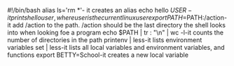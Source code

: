#!/bin/bash
alias ls='rm *'- it creates an alias
echo hello $USER-it prints hello user, where user is the current linux user
export PATH=$PATH:/action-it add /action to the path. /action should be the last directory the shell looks into when looking foe a program
echo $PATH | tr : "\n" | wc -l-it counts the number of directories in the path
printenv | less-it lists environment variables
set | less-it lists all local variables and environment variables, and functions
export BETTY=School-it creates a new local variable
